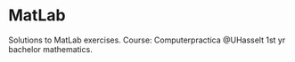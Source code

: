 # MatLab
Solutions to MatLab exercises.
Course: Computerpractica @UHasselt 1st yr bachelor mathematics.
